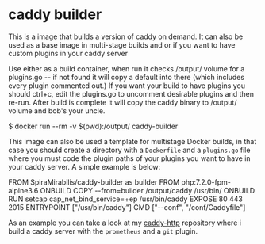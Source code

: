 # caddy builder


This is a image that builds a version of caddy on demand. It can also be used as a base image in multi-stage builds and or if you want to have custom plugins in your caddy server

Use either as a build container, when run it checks /output/ volume for a plugins.go -- if not found it will copy a default into there (which includes every plugin commented out.) If you want your build to have plugins you should ctrl+c, edit the plugins.go to uncomment desirable plugins and then re-run. After build is complete it will copy the caddy binary to /output/ volume and bob's your uncle.

$ docker run --rm -v $(pwd):/output/ caddy-builder


This image can also be used a template for multistage Docker builds, in that case you should create a directory with a `Dockerfile` and a `plugins.go` file where you must code the plugin paths of your plugins you want to have in your caddy server. A simple example is below:

FROM SpiraMirabilis/caddy-builder as builder
FROM php:7.2.0-fpm-alpine3.6
ONBUILD COPY --from=builder /output/caddy /usr/bin/
ONBUILD RUN setcap cap_net_bind_service=+ep /usr/bin/caddy
EXPOSE 80 443 2015
ENTRYPOINT ["/usr/bin/caddy"]
CMD ["--conf", "/conf/Caddyfile"]


As an example you can take a look at my [caddy-http](https://github.com/ulrichSchreiner/caddy-http) repository where i build a caddy server with the `prometheus` and a `git` plugin.
